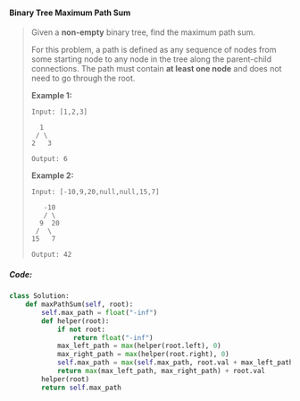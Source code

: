 #### Binary Tree Maximum Path Sum

> Given a **non-empty** binary tree, find the maximum path sum.
>
> For this problem, a path is defined as any sequence of nodes from some starting node to any node in the tree along the parent-child connections. The path must contain **at least one node** and does not need to go through the root.
>
> **Example 1:**
>
> ```
> Input: [1,2,3]
>        
>   1
>  / \
> 2   3
>
> Output: 6
> ```
>
> **Example 2:**
>
> ```
> Input: [-10,9,20,null,null,15,7]
>
>    -10
>    / \
>   9  20
>  /  \
> 15   7
>
> Output: 42
> ```



##### Code:

```py
class Solution:    
    def maxPathSum(self, root):
        self.max_path = float("-inf")
        def helper(root):
            if not root:
                return float("-inf")
            max_left_path = max(helper(root.left), 0)
            max_right_path = max(helper(root.right), 0)
            self.max_path = max(self.max_path, root.val + max_left_path + max_right_path)
            return max(max_left_path, max_right_path) + root.val
        helper(root)
        return self.max_path
```



